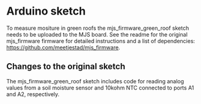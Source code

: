 Arduino sketch
=============

To measure mositure in green roofs the mjs_firmware_green_roof sketch needs to be uploaded to the MJS board. 
See the readme for the original mjs_firmware firmware for detailed instructions and a list of dependencies: https://github.com/meetjestad/mjs_firmware. 

Changes to the original sketch
------------------------------

The mjs_firmware_green_roof sketch includes code for reading analog values from a soil moisture sensor and 10kohm NTC connected to ports A1 and A2, respectively.  

